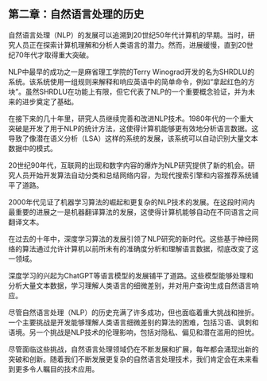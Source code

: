 ## 第二章：自然语言处理的历史

自然语言处理（NLP）的发展可以追溯到20世纪50年代计算机的早期。当时，研究人员正在探索计算机理解和分析人类语言的潜力。然而，进展缓慢，直到20世纪70年代才取得重大突破。

NLP中最早的成功之一是麻省理工学院的Terry Winograd开发的名为SHRDLU的系统。该系统使用一组规则来解释和响应英语中的简单命令，例如“拿起红色的方块”。虽然SHRDLU在功能上有限，但它代表了NLP的一个重要概念验证，并为未来的进步奠定了基础。

在接下来的几十年里，研究人员继续完善和改进NLP技术。1980年代的一个重大突破是开发了用于NLP的统计方法，这使得计算机能够更有效地分析语言数据。这导致了像潜在语义分析（LSA）这样的系统的发展，该系统可以自动识别大量文本数据中的模式。

20世纪90年代，互联网的出现和数字内容的爆炸为NLP研究提供了新的机会。研究人员开始开发算法自动分类和总结网络内容，为现代搜索引擎和内容推荐系统铺平了道路。

2000年代见证了机器学习算法的崛起和更复杂的NLP技术的发展。在这段时间内最重要的进展之一是机器翻译算法的发展，这使得计算机能够自动在不同语言之间翻译文本。

在过去的十年中，深度学习算法的发展引领了NLP研究的新时代。这些基于神经网络的算法通过允许计算机以前所未有的准确度分析和理解语言数据，彻底改变了这一领域。

深度学习的兴起为ChatGPT等语言模型的发展铺平了道路。这些模型能够处理和分析大量文本数据，学习理解人类语言的细微差别，并对用户查询生成自然语言响应。

尽管自然语言处理（NLP）的历史充满了许多成功，但也面临着重大挑战和挫折。一个主要挑战是开发能够理解人类语言细微差别的算法的困难，包括习语、讽刺和语境。另一个挑战是NLP技术的伦理影响，包括对隐私、偏见和潜在滥用的担忧。

尽管面临这些挑战，自然语言处理领域仍在不断发展和扩展，每年都会涌现出新的突破和创新。随着我们不断发展更复杂的自然语言处理技术，我们肯定会在未来看到更多令人瞩目的技术应用。
